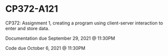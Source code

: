 # CP372-A121
CP372: Assignment 1, creating a program using client-server interaction to enter and store data.

Documentation due September 29, 2021 @ 11:30PM

Code due October 6, 2021 @ 11:30PM
